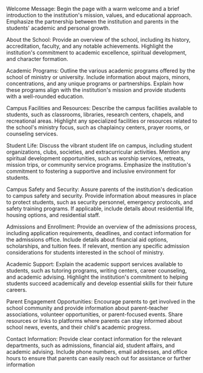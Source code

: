Welcome Message: Begin the page with a warm welcome and a brief introduction to the institution's mission, values, and educational approach. Emphasize the partnership between the institution and parents in the students' academic and personal growth.

About the School: Provide an overview of the school, including its history, accreditation, faculty, and any notable achievements. Highlight the institution's commitment to academic excellence, spiritual development, and character formation.

Academic Programs: Outline the various academic programs offered by the school of ministry or university. Include information about majors, minors, concentrations, and any unique programs or partnerships. Explain how these programs align with the institution's mission and provide students with a well-rounded education.

Campus Facilities and Resources: Describe the campus facilities available to students, such as classrooms, libraries, research centers, chapels, and recreational areas. Highlight any specialized facilities or resources related to the school's ministry focus, such as chaplaincy centers, prayer rooms, or counseling services.

Student Life: Discuss the vibrant student life on campus, including student organizations, clubs, societies, and extracurricular activities. Mention any spiritual development opportunities, such as worship services, retreats, mission trips, or community service programs. Emphasize the institution's commitment to fostering a supportive and inclusive environment for students.

Campus Safety and Security: Assure parents of the institution's dedication to campus safety and security. Provide information about measures in place to protect students, such as security personnel, emergency protocols, and safety training programs. If applicable, include details about residential life, housing options, and residential staff.

Admissions and Enrollment: Provide an overview of the admissions process, including application requirements, deadlines, and contact information for the admissions office. Include details about financial aid options, scholarships, and tuition fees. If relevant, mention any specific admission considerations for students interested in the school of ministry.

Academic Support: Explain the academic support services available to students, such as tutoring programs, writing centers, career counseling, and academic advising. Highlight the institution's commitment to helping students succeed academically and develop essential skills for their future careers.

Parent Engagement Opportunities: Encourage parents to get involved in the school community and provide information about parent-teacher associations, volunteer opportunities, or parent-focused events. Share resources or links to platforms where parents can stay informed about school news, events, and their child's academic progress.

Contact Information: Provide clear contact information for the relevant departments, such as admissions, financial aid, student affairs, and academic advising. Include phone numbers, email addresses, and office hours to ensure that parents can easily reach out for assistance or further information
